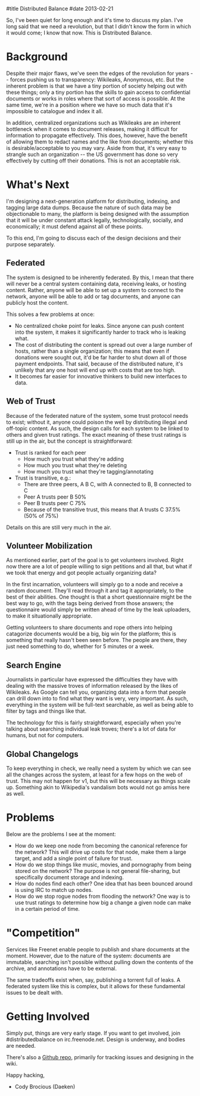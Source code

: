 #title Distributed Balance
#date 2013-02-21

So, I've been quiet for long enough and it's time to discuss my plan. I've long said that we need a revolution, but that I didn't know the form in which it would come; I know that now. This is Distributed Balance.

# Background

Despite their major flaws, we've seen the edges of the revolution for years -- forces pushing us to transparency: Wikileaks, Anonymous, etc. But the inherent problem is that we have a tiny portion of society helping out with these things; only a tiny portion has the skills to gain access to confidential documents or works in roles where that sort of access is possible. At the same time, we're in a position where we have so much data that it's impossible to catalogue and index it all.

In addition, centralized organizations such as Wikileaks are an inherent bottleneck when it comes to document releases, making it difficult for information to propagate effectively. This does, however, have the benefit of allowing them to redact names and the like from documents; whether this is desirable/acceptable to you may vary. Aside from that, it's very easy to strangle such an organization -- the US government has done so very effectively by cutting off their donations. This is not an acceptable risk.

# What's Next

I'm designing a next-generation platform for distributing, indexing, and tagging large data dumps. Because the nature of such data may be objectionable to many, the platform is being designed with the assumption that it will be under constant attack legally, technologically, socially, and economically; it must defend against all of these points.

To this end, I'm going to discuss each of the design decisions and their purpose separately.

## Federated

The system is designed to be inherently federated. By this, I mean that there will never be a central system containing data, receiving leaks, or hosting content. Rather, anyone will be able to set up a system to connect to the network, anyone will be able to add or tag documents, and anyone can publicly host the content.

This solves a few problems at once:

*   No centralized choke point for leaks. Since anyone can push content into the system, it makes it significantly harder to track who is leaking what.
*   The cost of distributing the content is spread out over a large number of hosts, rather than a single organization; this means that even if donations were sought out, it'd be far harder to shut down all of those payment endpoints. That said, because of the distributed nature, it's unlikely that any one host will end up with costs that are too high.
*   It becomes far easier for innovative thinkers to build new interfaces to data.

## Web of Trust

Because of the federated nature of the system, some trust protocol needs to exist; without it, anyone could poison the well by distributing illegal and off-topic content. As such, the design calls for each system to be linked to others and given trust ratings. The exact meaning of these trust ratings is still up in the air, but the concept is straightforward:

*   Trust is ranked for each peer 
    *   How much you trust what they're adding
    *   How much you trust what they're deleting
    *   How much you trust what they're tagging/annotating
*   Trust is transitive, e.g.: 
    *   There are three peers, A B C, with A connected to B, B connected to C
    *   Peer A trusts peer B 50%
    *   Peer B trusts peer C 75%
    *   Because of the transitive trust, this means that A trusts C 37.5% (50% of 75%)

Details on this are still very much in the air.

## Volunteer Mobilization

As mentioned earlier, part of the goal is to get volunteers involved. Right now there are a lot of people willing to sign petitions and all that, but what if we took that energy and got people actually organizing data?

In the first incarnation, volunteers will simply go to a node and receive a random document. They'll read through it and tag it appropriately, to the best of their abilities. One thought is that a short questionnaire might be the best way to go, with the tags being derived from those answers; the questionnaire would simply be written ahead of time by the leak uploaders, to make it situationally appropriate.

Getting volunteers to share documents and rope others into helping catagorize documents would be a big, big win for the platform; this is something that really hasn't been seen before. The people are there, they just need something to do, whether for 5 minutes or a week.

## Search Engine

Journalists in particular have expressed the difficulties they have with dealing with the massive troves of information released by the likes of Wikileaks. As Google can tell you, organizing data into a form that people can drill down into to find what they want is very, very important. As such, everything in the system will be full-text searchable, as well as being able to filter by tags and things like that.

The technology for this is fairly straightforward, especially when you're talking about searching individual leak troves; there's a lot of data for humans, but not for computers.

## Global Changelogs

To keep everything in check, we really need a system by which we can see all the changes across the system, at least for a few hops on the web of trust. This may not happen for v1, but this will be necessary as things scale up. Something akin to Wikipedia's vandalism bots would not go amiss here as well.

# Problems

Below are the problems I see at the moment:

*   How do we keep one node from becoming the canonical reference for the network? This will drive up costs for that node, make them a large target, and add a single point of failure for trust.
*   How do we stop things like music, movies, and pornography from being stored on the network? The purpose is not general file-sharing, but specifically document storage and indexing.
*   How do nodes find each other? One idea that has been bounced around is using IRC to match up nodes.
*   How do we stop rogue nodes from flooding the network? One way is to use trust ratings to determine how big a change a given node can make in a certain period of time.

# "Competition"

Services like Freenet enable people to publish and share documents at the moment. However, due to the nature of the system: documents are immutable, searching isn't possible without pulling down the contents of the archive, and annotations have to be external.

The same tradeoffs exist when, say, publishing a torrent full of leaks. A federated system like this is complex, but it allows for these fundamental issues to be dealt with.

# Getting Involved

Simply put, things are very early stage. If you want to get involved, join #distributedbalance on irc.freenode.net. Design is underway, and bodies are needed.

There's also a [Github repo][1], primarily for tracking issues and designing in the wiki.

 [1]: https://github.com/daeken/DistributedBalance

Happy hacking,   
- Cody Brocious (Daeken)
